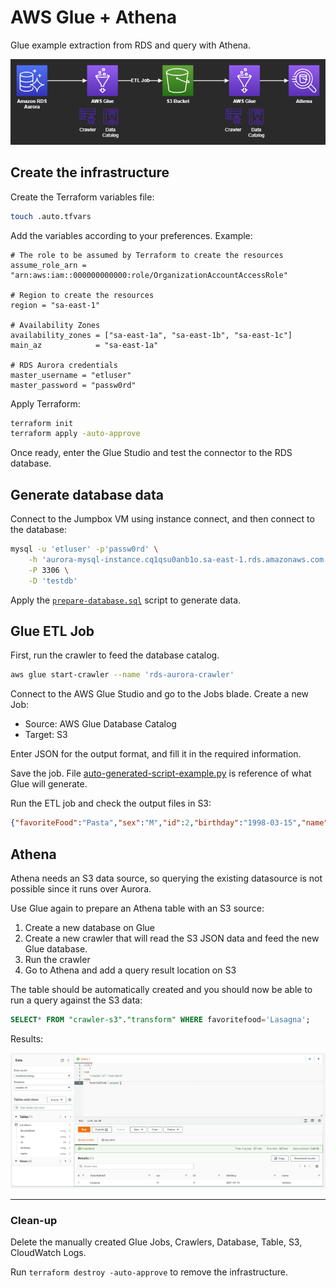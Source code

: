 # AWS Glue + Athena

Glue example extraction from RDS and query with Athena.

<img src="glue.drawio.png" />

## Create the infrastructure

Create the Terraform variables file:

```sh
touch .auto.tfvars
```

Add the variables according to your preferences. Example:

```hcl
# The role to be assumed by Terraform to create the resources
assume_role_arn = "arn:aws:iam::000000000000:role/OrganizationAccountAccessRole"

# Region to create the resources
region = "sa-east-1"

# Availability Zones
availability_zones = ["sa-east-1a", "sa-east-1b", "sa-east-1c"]
main_az            = "sa-east-1a"

# RDS Aurora credentials
master_username = "etluser"
master_password = "passw0rd"
```

Apply Terraform:

```sh
terraform init
terraform apply -auto-approve
```

Once ready, enter the Glue Studio and test the connector to the RDS database.

## Generate database data

Connect to the Jumpbox VM using instance connect, and then connect to the database:

```sh
mysql -u 'etluser' -p'passw0rd' \
    -h 'aurora-mysql-instance.cq1qsu0anb1o.sa-east-1.rds.amazonaws.com' \
    -P 3306 \
    -D 'testdb'
```

Apply the [`prepare-database.sql`](./prepare-database.sql) script to generate data.

## Glue ETL Job

First, run the crawler to feed the database catalog.

```sh
aws glue start-crawler --name 'rds-aurora-crawler'
```

Connect to the AWS Glue Studio and go to the Jobs blade. Create a new Job:

- Source: AWS Glue Database Catalog
- Target: S3

Enter JSON for the output format, and fill it in the required information.

Save the job. File [auto-generated-script-example.py](./auto-generated-script-example.py) is reference of what Glue will generate.

Run the ETL job and check the output files in S3:

```json
{"favoriteFood":"Pasta","sex":"M","id":2,"birthday":"1998-03-15","name":"John"}
```

## Athena

Athena needs an S3 data source, so querying the existing datasource is not possible since it runs over Aurora.

Use Glue again to prepare an Athena table with an S3 source:

1. Create a new database on Glue
2. Create a new crawler that will read the S3 JSON data and feed the new Glue database.
3. Run the crawler
4. Go to Athena and add a query result location on S3

The table should be automatically created and you should now be able to run a query against the S3 data:

```sql
SELECT* FROM "crawler-s3"."transform" WHERE favoritefood='Lasagna';
```

Results:

<img src="athena.png" />

---
### Clean-up

Delete the manually created Glue Jobs, Crawlers, Database, Table, S3, CloudWatch Logs.

Run `terraform destroy -auto-approve` to remove the infrastructure.
